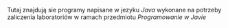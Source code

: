 Tutaj znajdują sie programy napisane w jezyku *Java* wykonane na potrzeby zaliczenia laboratoriów w ramach przedmiotu *Programowanie w Javie*